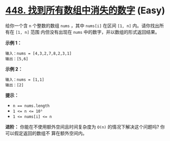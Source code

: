 # [448. 找到所有数组中消失的数字][link] (Easy)

[link]: https://leetcode.cn/problems/find-all-numbers-disappeared-in-an-array/

给你一个含 `n` 个整数的数组 `nums` ，其中 `nums[i]` 在区间 `[1, n]` 内。请你找出所有在 `[1, n]` 范围
内但没有出现在 `nums` 中的数字，并以数组的形式返回结果。

**示例 1：**

```
输入：nums = [4,3,2,7,8,2,3,1]
输出：[5,6]
```

**示例 2：**

```
输入：nums = [1,1]
输出：[2]
```

**提示：**

- `n == nums.length`
- `1 <= n <= 10⁵`
- `1 <= nums[i] <= n`

**进阶：** 你能在不使用额外空间且时间复杂度为 `O(n)` 的情况下解决这个问题吗? 你可以假定返回的数组不
算在额外空间内。
